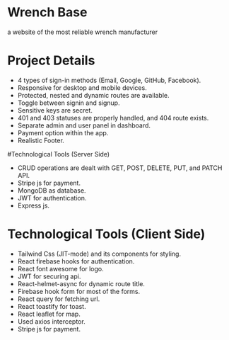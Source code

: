 # Wrench Base
a website of the most reliable wrench manufacturer
# Project Details
- 4 types of sign-in methods (Email, Google, GitHub, Facebook).
- Responsive for desktop and mobile devices.
- Protected, nested and dynamic routes are available.
- Toggle between signin and signup.
- Sensitive keys are secret.
- 401 and 403 statuses are properly handled, and 404 route exists.
- Separate admin and user panel in dashboard.
- Payment option within the app.
- Realistic Footer.

#Technological Tools (Server Side)
- CRUD operations are dealt with GET, POST, DELETE, PUT, and PATCH API.
- Stripe js for payment.
- MongoDB as database.
- JWT for authentication.
- Express js.

# Technological Tools (Client Side)
- Tailwind Css (JIT-mode) and its components for styling.
- React firebase hooks for authentication.
- React font awesome for logo.
- JWT for securing api.
- React-helmet-async for dynamic route title.
- Firebase hook form for most of the forms.
- React query for fetching url.
- React toastify for toast.
- React leaflet for map.
- Used axios interceptor.
- Stripe js for payment.
